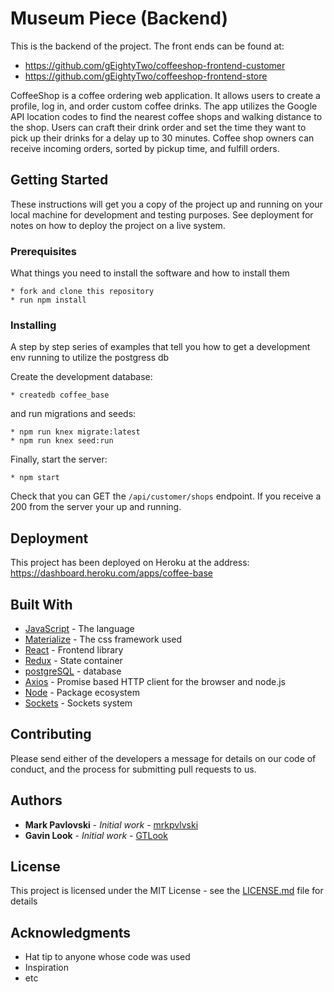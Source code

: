 # Museum Piece (Backend)

This is the backend of the project. 
The front ends can be found at:
* https://github.com/gEightyTwo/coffeeshop-frontend-customer
* https://github.com/gEightyTwo/coffeeshop-frontend-store

CoffeeShop is a coffee ordering web application.  It allows users to create a profile, log in, and order custom coffee drinks.  The app utilizes the Google API location codes to find the nearest coffee shops and walking distance to the shop.  Users can craft their drink order and set the time they want to pick up their drinks for a delay up to 30 minutes.  Coffee shop owners can receive incoming orders, sorted by pickup time, and fulfill orders.

## Getting Started

These instructions will get you a copy of the project up and running on your local machine for development and testing purposes. See deployment for notes on how to deploy the project on a live system.

### Prerequisites

What things you need to install the software and how to install them

```shell
* fork and clone this repository
* run npm install
```

### Installing

A step by step series of examples that tell you how to get a development env running to utilize the postgress db

Create the development database:

```shell
* createdb coffee_base
```

and run migrations and seeds:

```shell
* npm run knex migrate:latest
* npm run knex seed:run
```

Finally, start the server:

```shell
* npm start
```

Check that you can GET the `/api/customer/shops` endpoint.  If you receive a 200 from the server your up and running.


## Deployment

This project has been deployed on Heroku at the address: https://dashboard.heroku.com/apps/coffee-base

## Built With

* [JavaScript](https://www.javascript.com/) - The language
* [Materialize](https://materializecss.com/) - The css framework used
* [React](https://reactjs.org/) - Frontend library
* [Redux](https://redux.js.org/) - State container
* [postgreSQL](https://www.postgresql.org/) - database
* [Axios](https://github.com/axios/axios) - Promise based HTTP client for the browser and node.js
* [Node](https://nodejs.org/en/) - Package ecosystem
* [Sockets](https://sockets.io) - Sockets system


## Contributing

Please send either of the developers a message for details on our code of conduct, and the process for submitting pull requests to us.

## Authors

* **Mark Pavlovski** - *Initial work* - [mrkpvlvski](https://github.com/mrkpvlvski)
* **Gavin Look** - *Initial work* - [GTLook](https://github.com/GTLook/)

## License

This project is licensed under the MIT License - see the [LICENSE.md](LICENSE.md) file for details

## Acknowledgments

* Hat tip to anyone whose code was used
* Inspiration
* etc
